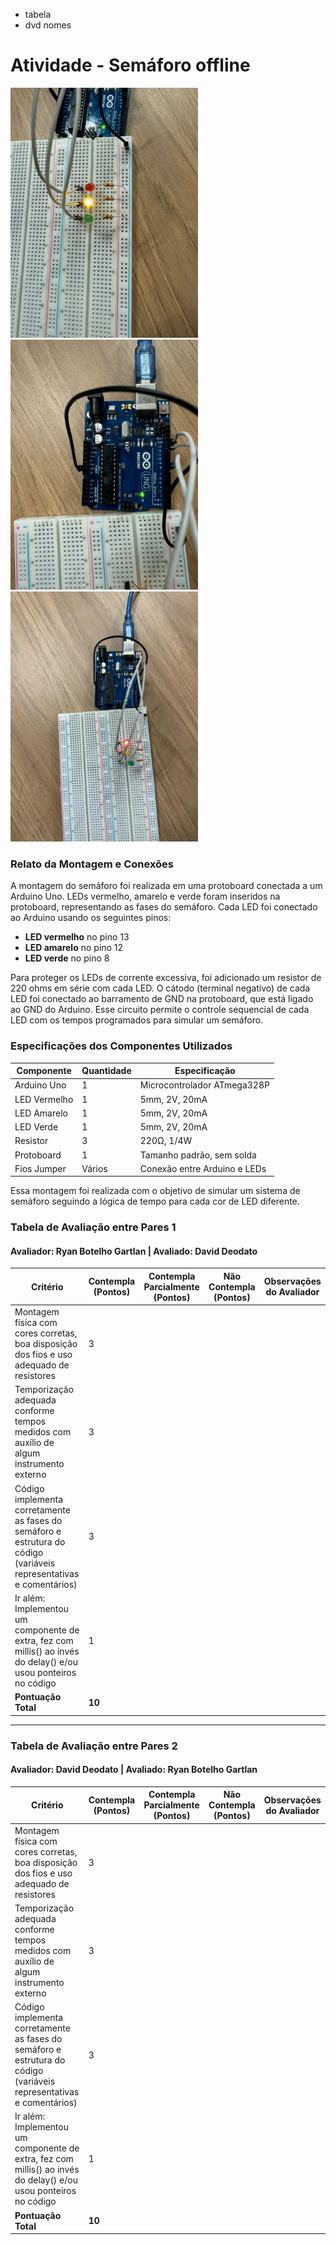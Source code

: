 - tabela
- dvd nomes


# Atividade - Semáforo offline

<img src="Protoboard.jpeg" alt="Protoboard" width="300">
<img src="Arduino" alt="Arduino" width="300">
<img src="Tudo" alt="Tudo" width="300"> 

### Relato da Montagem e Conexões

A montagem do semáforo foi realizada em uma protoboard conectada a um Arduino Uno. LEDs vermelho, amarelo e verde foram inseridos na protoboard, representando as fases do semáforo. Cada LED foi conectado ao Arduino usando os seguintes pinos:
- **LED vermelho** no pino 13
- **LED amarelo** no pino 12
- **LED verde** no pino 8

Para proteger os LEDs de corrente excessiva, foi adicionado um resistor de 220 ohms em série com cada LED. O cátodo (terminal negativo) de cada LED foi conectado ao barramento de GND na protoboard, que está ligado ao GND do Arduino. Esse circuito permite o controle sequencial de cada LED com os tempos programados para simular um semáforo.

### Especificações dos Componentes Utilizados

| Componente    | Quantidade | Especificação                  |
|---------------|------------|--------------------------------|
| Arduino Uno   | 1          | Microcontrolador ATmega328P    |
| LED Vermelho  | 1          | 5mm, 2V, 20mA                 |
| LED Amarelo   | 1          | 5mm, 2V, 20mA                 |
| LED Verde     | 1          | 5mm, 2V, 20mA                 |
| Resistor      | 3          | 220Ω, 1/4W                    |
| Protoboard    | 1          | Tamanho padrão, sem solda      |
| Fios Jumper   | Vários     | Conexão entre Arduino e LEDs   |

Essa montagem foi realizada com o objetivo de simular um sistema de semáforo seguindo a lógica de tempo para cada cor de LED diferente.

### Tabela de Avaliação entre Pares 1

#### Avaliador: Ryan Botelho Gartlan | Avaliado: David Deodato

| Critério                                                                                 | Contempla (Pontos) | Contempla Parcialmente (Pontos) | Não Contempla (Pontos) | Observações do Avaliador |
|------------------------------------------------------------------------------------------|--------------------|-------------------------------|-------------------------|---------------------------|
| Montagem física com cores corretas, boa disposição dos fios e uso adequado de resistores | 3                  |                               |                         |                           |
| Temporização adequada conforme tempos medidos com auxílio de algum instrumento externo   | 3                  |                               |                         |                           |
| Código implementa corretamente as fases do semáforo e estrutura do código (variáveis representativas e comentários) | 3                  |                               |                         |                           |
| Ir além: Implementou um componente de extra, fez com millis() ao invés do delay() e/ou usou ponteiros no código | 1                  |                               |                         |                           |
| **Pontuação Total**                                                                      | **10**            |                               |                         |                           |

---

### Tabela de Avaliação entre Pares 2

#### Avaliador: David Deodato | Avaliado: Ryan Botelho Gartlan

| Critério                                                                                 | Contempla (Pontos) | Contempla Parcialmente (Pontos) | Não Contempla (Pontos) | Observações do Avaliador |
|------------------------------------------------------------------------------------------|--------------------|-------------------------------|-------------------------|---------------------------|
| Montagem física com cores corretas, boa disposição dos fios e uso adequado de resistores | 3                  |                               |                         |                           |
| Temporização adequada conforme tempos medidos com auxílio de algum instrumento externo   | 3                  |                               |                         |                           |
| Código implementa corretamente as fases do semáforo e estrutura do código (variáveis representativas e comentários) | 3                  |                               |                         |                           |
| Ir além: Implementou um componente de extra, fez com millis() ao invés do delay() e/ou usou ponteiros no código | 1                  |                               |                         |                           |
| **Pontuação Total**                                                                      | **10**            |                               |                         |                           |
